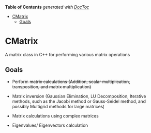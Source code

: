 <!-- START doctoc generated TOC please keep comment here to allow auto update -->
<!-- DON'T EDIT THIS SECTION, INSTEAD RE-RUN doctoc TO UPDATE -->
**Table of Contents**  *generated with [DocToc](https://github.com/thlorenz/doctoc)*

- [CMatrix](#cmatrix)
  - [Goals](#goals)

<!-- END doctoc generated TOC please keep comment here to allow auto update -->

# CMatrix
A matrix class in C++ for performing various matrix operations

## Goals

- Perform <span style="text-decoration:line-through;"> matrix calculations (Addition, scalar multiplication, transposition, and matrix multiplication)</span>

- Matrix inversion (Gaussian Elimination, LU Decomposition, Iterative methods, such as the Jacobi method or Gauss-Seidel method, and possibly Multigrid methods for large matrices)

- Matrix calculations using complex matrices

- Eigenvalues/ Eigenvectors calculation